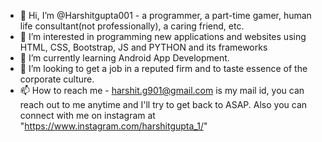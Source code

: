 - 👋 Hi, I’m @Harshitgupta001 - a programmer, a part-time gamer, human life consultant(not professionally), a caring friend, etc.
- 👀 I’m interested in programming new applications and websites using HTML, CSS, Bootstrap, JS and PYTHON and its frameworks
- 🌱 I’m currently learning Android App Development.
- 💞️ I’m looking to get a job in a reputed firm and to taste essence of the corporate culture.
- 📫 How to reach me - harshit.g901@gmail.com is my mail id, you can reach out to me anytime and I'll try to get back to ASAP. Also you can connect with me on instagram at "https://www.instagram.com/harshitgupta_1/" 

<!---
Harshitgupta001/Harshitgupta001 is a ✨ special ✨ repository because its `README.md` (this file) appears on your GitHub profile.
You can click the Preview link to take a look at your changes.
--->
